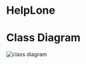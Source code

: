 # HelpLone
# Class Diagram
![class diagram](https://github.com/PhilipGeil/HelpLone/blob/master/Sk%C3%A6rmbillede%202020-11-10%20131903.png)
